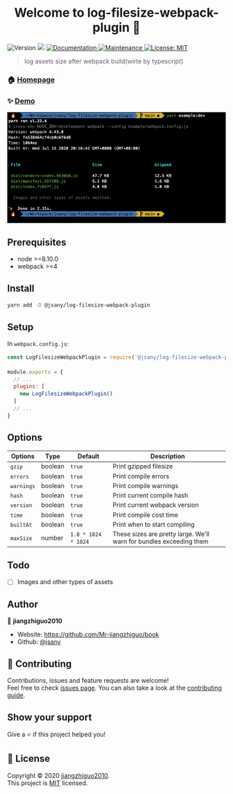 <h1 align="center">Welcome to log-filesize-webpack-plugin 👋</h1>
<p>
  <img alt="Version" src="https://img.shields.io/badge/version-1.0.0-blue.svg?cacheSeconds=2592000" />
  <img src="https://img.shields.io/badge/node-%3E%3D8.10.0-blue.svg" />
  <a href="https://github.com/jsany/log-filesize-webpack-plugin#readme" target="_blank">
    <img alt="Documentation" src="https://img.shields.io/badge/documentation-yes-brightgreen.svg" />
  </a>
  <a href="https://github.com/jsany/log-filesize-webpack-plugin/graphs/commit-activity" target="_blank">
    <img alt="Maintenance" src="https://img.shields.io/badge/Maintained%3F-yes-green.svg" />
  </a>
  <a href="https://github.com/jsany/log-filesize-webpack-plugin/blob/master/LICENSE" target="_blank">
    <img alt="License: MIT" src="https://img.shields.io/badge/License-MIT-yellow.svg" target="_blank" />
  </a>
</p>

> log assets size after webpack build(wirte by typescript)

### 🏠 [Homepage](https://github.com/jsany/log-filesize-webpack-plugin#readme)

### ✨ [Demo](https://github.com/jsany/log-filesize-webpack-plugin/blob/main/example/webpack.config.js)

![example](screenshots/example.png)

## Prerequisites

- node >=8.10.0
- webpack >=4

## Install

```sh
yarn add -D @jsany/log-filesize-webpack-plugin
```

## Setup

In `webpack.config.js`:

```js
const LogFilesizeWebpackPlugin = require('@jsany/log-filesize-webpack-plugin');

module.exports = {
  // ...
  plugins: [
    new LogFilesizeWebpackPlugin()
  ]
  // ...
}
```

## Options

| Options    | Type    | Default             | Description                                                         |
| ---------- | ------- | ------------------- | ------------------------------------------------------------------- |
| `gzip`     | boolean | `true`              | Print gzipped filesize                                              |
| `errors`   | boolean | `true`              | Print compile errors                                                |
| `warnings` | boolean | `true`              | Print compile warnings                                              |
| `hash`     | boolean | `true`              | Print current compile hash                                          |
| `version`  | boolean | `true`              | Print current webpack version                                       |
| `time`     | boolean | `true`              | Print compile cost time                                             |
| `builtAt`  | boolean | `true`              | Print when to start compiling                                       |
| `maxSize`  | number  | `1.8 * 1024 * 1024` | These sizes are pretty large. We'll warn for bundles exceeding them |

## Todo

- [ ] Images and other types of assets

## Author

👤 **jiangzhiguo2010**

- Website: <https://github.com/Mr-jiangzhiguo/book>
- Github: [@jsany](https://github.com/jsany)

## 🤝 Contributing

Contributions, issues and feature requests are welcome!<br />Feel free to check [issues page](https://github.com/jsany/log-filesize-webpack-plugin/issues). You can also take a look at the [contributing guide](https://github.com/jsany/log-filesize-webpack-plugin/blob/master/CONTRIBUTING.md).

## Show your support

Give a ⭐️ if this project helped you!

## 📝 License

Copyright © 2020 [jiangzhiguo2010](https://github.com/jsany).<br />
This project is [MIT](https://github.com/jsany/log-filesize-webpack-plugin/blob/master/LICENSE) licensed.
